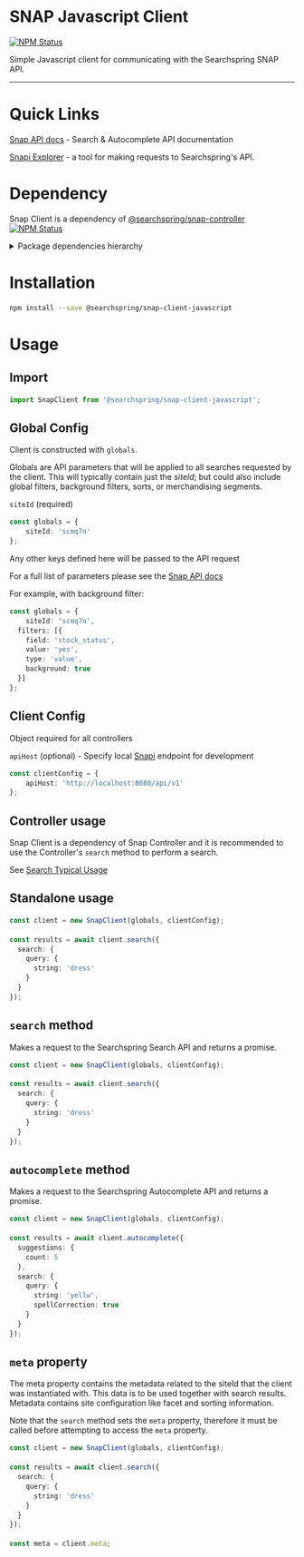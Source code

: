 # SNAP Javascript Client

<a href="https://www.npmjs.com/package/@searchspring/snap-client-javascript"><img alt="NPM Status" src="https://img.shields.io/npm/v/@searchspring/snap-client-javascript.svg?style=flat"></a>

Simple Javascript client for communicating with the Searchspring SNAP API.

---

# Quick Links

[Snap API docs](http://snapi.kube.searchspring.io/api/v1/) - Search & Autocomplete API documentation

[Snapi Explorer](https://searchspring.github.io/snapi-explorer/) - a tool for making requests to Searchspring's API.


# Dependency

Snap Client is a dependency of [@searchspring/snap-controller](../snap-controller) <a href="https://www.npmjs.com/package/@searchspring/snap-controller"><img alt="NPM Status" src="https://img.shields.io/npm/v/@searchspring/snap-controller.svg?style=flat"></a>

<details>
    <summary>Package dependencies hierarchy</summary>
    <br/>
    <img src="../../images/snap-dependencies.jpg"/>
</details>


# Installation

```bash
npm install --save @searchspring/snap-client-javascript
```

# Usage
## Import
```typescript
import SnapClient from '@searchspring/snap-client-javascript';
```

## Global Config
Client is constructed with `globals`.  

Globals are API parameters that will be applied to all searches requested by the client. This will typically contain just the *siteId*; but could also include global filters, background filters, sorts, or merchandising segments.

`siteId` (required)

```typescript
const globals = {
	siteId: 'scmq7n'
};
```

Any other keys defined here will be passed to the API request

For a full list of parameters please see the [Snap API docs](http://snapi.kube.searchspring.io/api/v1/)

For example, with background filter:

```typescript
const globals = {
	siteId: 'scmq7n',
  filters: [{
    field: 'stock_status',
    value: 'yes',
    type: 'value',
    background: true
  }]
};
```

## Client Config
Object required for all controllers

`apiHost` (optional) - Specify local [Snapi](https://link.to.snapi) endpoint for development
<!-- TODO: snapi link -->

```typescript
const clientConfig = {
	apiHost: 'http://localhost:8080/api/v1'
};
```

## Controller usage
Snap Client is a dependency of Snap Controller and it is recommended to use the Controller's `search` method to perform a search. 

See [Search Typical Usage](../../README.md#SearchTypicalUsage)


## Standalone usage
```typescript
const client = new SnapClient(globals, clientConfig);

const results = await client.search({
  search: {
    query: {
      string: 'dress'
    }
  }
});
```

## `search` method
Makes a request to the Searchspring Search API and returns a promise.  

```typescript
const client = new SnapClient(globals, clientConfig);

const results = await client.search({
  search: {
    query: {
      string: 'dress'
    }
  }
});
```

## `autocomplete` method
Makes a request to the Searchspring Autocomplete API and returns a promise.  

```typescript
const client = new SnapClient(globals, clientConfig);

const results = await client.autocomplete({
  suggestions: {
    count: 5
  },
  search: {
    query: {
      string: 'yellw',
      spellCorrection: true
    }
  }
});
```

## `meta` property
The meta property contains the metadata related to the siteId that the client was instantiated with. This data is to be used together with search results. Metadata contains site configuration like facet and sorting information.

Note that the `search` method sets the `meta` property, therefore it must be called before attempting to access the `meta` property.

```typescript
const client = new SnapClient(globals, clientConfig);

const results = await client.search({
  search: {
    query: {
      string: 'dress'
    }
  }
});

const meta = client.meta;
```
